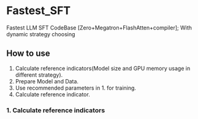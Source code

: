 # Fastest_SFT
Fastest LLM SFT CodeBase [Zero+Megatron+FlashAtten+compiler]; With dynamic strategy choosing

## How to use
1. Calculate reference indicators(Model size and GPU memory usage in different strategy).
2. Prepare Model and Data.
3. Use recommended parameters in 1. for training.
4. Calculate reference indicator.

### 1. Calculate reference indicators
